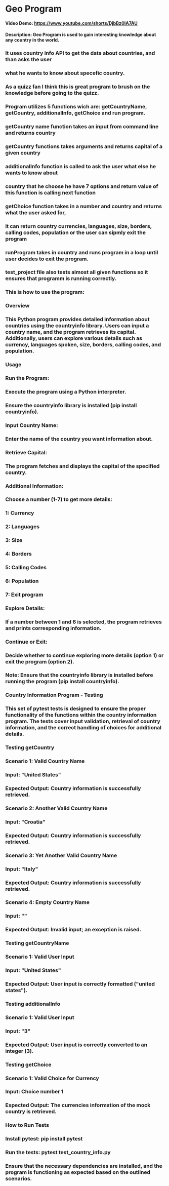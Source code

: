 # Geo Program

#### Video Demo: https://www.youtube.com/shorts/DjbBz0IA7AU

#### Description: Geo Program is used to gain interesting knowledge about any country in the world.

### It uses country info API to get the data about countries, and than asks the user
### what he wants to know about specefic country.

### As a quizz fan I think this is great program to brush on the knowledge before going to the quizz.

### Program utilizes 5 functions wich are: getCountryName, getCountry, additionalInfo, getChoice and run program.

### getCountry name function takes an input from command line and returns country

### getCountry functions takes arguments and returns capital of a given country

### additionalInfo function is called to ask the user what else he wants to know about

### country that he choose he have 7 options and return value of this function is calling next function

### getChoice function takes in a number and country and returns what the user asked for,
### it can return country currencies, languages, size, borders, calling codes, population or the user can sipmly exit the program

### runProgram takes in country and runs program in a loop until user decides to exit the program.

### test_project file also tests almost all given functions so it ensures that programm is running correctly.

### This is how to use the program:

### Overview
### This Python program provides detailed information about countries using the countryinfo library. Users can input a country name, and the program retrieves its capital. Additionally, users can explore various details such as currency, languages spoken, size, borders, calling codes, and population.

### Usage
### Run the Program:

### Execute the program using a Python interpreter.
### Ensure the countryinfo library is installed (pip install countryinfo).
### Input Country Name:

### Enter the name of the country you want information about.
### Retrieve Capital:

### The program fetches and displays the capital of the specified country.
### Additional Information:

### Choose a number (1-7) to get more details:
### 1: Currency
### 2: Languages
### 3: Size
### 4: Borders
### 5: Calling Codes
### 6: Population
### 7: Exit program
### Explore Details:

### If a number between 1 and 6 is selected, the program retrieves and prints corresponding information.
### Continue or Exit:

### Decide whether to continue exploring more details (option 1) or exit the program (option 2).
### Note: Ensure that the countryinfo library is installed before running the program (pip install countryinfo).

### Country Information Program - Testing
### This set of pytest tests is designed to ensure the proper functionality of the functions within the country information program. The tests cover input validation, retrieval of country information, and the correct handling of choices for additional details.

### Testing getCountry
### Scenario 1: Valid Country Name

### Input: "United States"
### Expected Output: Country information is successfully retrieved.
### Scenario 2: Another Valid Country Name

### Input: "Croatia"
### Expected Output: Country information is successfully retrieved.
### Scenario 3: Yet Another Valid Country Name

### Input: "Italy"
### Expected Output: Country information is successfully retrieved.
### Scenario 4: Empty Country Name

### Input: ""
### Expected Output: Invalid input; an exception is raised.
### Testing getCountryName
### Scenario 1: Valid User Input
### Input: "United States"
### Expected Output: User input is correctly formatted ("united states").
### Testing additionalInfo
### Scenario 1: Valid User Input
### Input: "3"
### Expected Output: User input is correctly converted to an integer (3).
### Testing getChoice
### Scenario 1: Valid Choice for Currency
### Input: Choice number 1
### Expected Output: The currencies information of the mock country is retrieved.
### How to Run Tests
### Install pytest: pip install pytest
### Run the tests: pytest test_country_info.py
### Ensure that the necessary dependencies are installed, and the program is functioning as expected based on the outlined scenarios.
